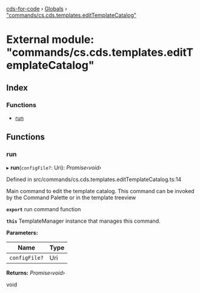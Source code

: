 [cds-for-code](../README.md) › [Globals](../globals.md) › ["commands/cs.cds.templates.editTemplateCatalog"](_commands_cs_cds_templates_edittemplatecatalog_.md)

# External module: "commands/cs.cds.templates.editTemplateCatalog"

## Index

### Functions

* [run](_commands_cs_cds_templates_edittemplatecatalog_.md#run)

## Functions

###  run

▸ **run**(`configFile?`: Uri): *Promise‹void›*

Defined in src/commands/cs.cds.templates.editTemplateCatalog.ts:14

Main command to edit the template catalog.
This command can be invoked by the Command Palette or in the template treeview

**`export`** run command function

**`this`** TemplateManager instance that manages this command.

**Parameters:**

Name | Type |
------ | ------ |
`configFile?` | Uri |

**Returns:** *Promise‹void›*

void
